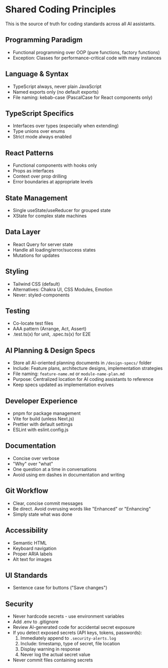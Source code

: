 # Shared Coding Principles

This is the source of truth for coding standards across all AI assistants.

## Programming Paradigm

- Functional programming over OOP (pure functions, factory functions)
- Exception: Classes for performance-critical code with many instances

## Language & Syntax

- TypeScript always, never plain JavaScript
- Named exports only (no default exports)
- File naming: kebab-case (PascalCase for React components only)

## TypeScript Specifics

- Interfaces over types (especially when extending)
- Type unions over enums
- Strict mode always enabled

## React Patterns

- Functional components with hooks only
- Props as interfaces
- Context over prop drilling
- Error boundaries at appropriate levels

## State Management

- Single useState/useReducer for grouped state
- XState for complex state machines

## Data Layer

- React Query for server state
- Handle all loading/error/success states
- Mutations for updates

## Styling

- Tailwind CSS (default)
- Alternatives: Chakra UI, CSS Modules, Emotion
- Never: styled-components

## Testing

- Co-locate test files
- AAA pattern (Arrange, Act, Assert)
- .test.ts(x) for unit, .spec.ts(x) for E2E

## AI Planning & Design Specs

- Store all AI-oriented planning documents in `/design-specs/` folder
- Include: Feature plans, architecture designs, implementation strategies
- File naming: `feature-name.md` or `module-name-plan.md`
- Purpose: Centralized location for AI coding assistants to reference
- Keep specs updated as implementation evolves

## Developer Experience

- pnpm for package management
- Vite for build (unless Next.js)
- Prettier with default settings
- ESLint with eslint.config.js

## Documentation

- Concise over verbose
- "Why" over "what"
- One question at a time in conversations
- Avoid using em dashes in documentation and writing

## Git Workflow

- Clear, concise commit messages
- Be direct. Avoid overusing words like "Enhanced" or "Enhancing"
- Simply state what was done

## Accessibility

- Semantic HTML
- Keyboard navigation
- Proper ARIA labels
- Alt text for images

## UI Standards

- Sentence case for buttons ("Save changes")

## Security

- Never hardcode secrets - use environment variables
- Add .env to .gitignore
- Review AI-generated code for accidental secret exposure
- If you detect exposed secrets (API keys, tokens, passwords):
  1. Immediately append to `.security-alerts.log`
  2. Include: timestamp, type of secret, file location
  3. Display warning in response
  4. Never log the actual secret value
- Never commit files containing secrets
